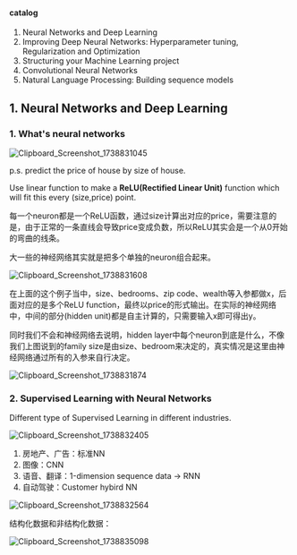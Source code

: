 #### catalog

1. Neural Networks and Deep Learning
2. Improving Deep Neural Networks: Hyperparameter tuning, Regularization and Optimization
3. Structuring your Machine Learning project
4. Convolutional Neural Networks
5. Natural Language Processing: Building sequence models



## 1. Neural Networks and Deep Learning

### 1. What's neural networks

![Clipboard_Screenshot_1738831045](/tmp/iOALog/.new_Clipboard/Clipboard_Screenshot_1738831045.png)

p.s. predict the price of house by size of house.

Use linear function to make a **ReLU(Rectified Linear Unit)** function which will fit this every (size,price) point.

每一个neuron都是一个ReLU函数，通过size计算出对应的price，需要注意的是，由于正常的一条直线会导致price变成负数，所以ReLU其实会是一个从0开始的弯曲的线条。

大一些的神经网络其实就是把多个单独的neuron组合起来。

![Clipboard_Screenshot_1738831608](/tmp/iOALog/.new_Clipboard/Clipboard_Screenshot_1738831608.png)

在上面的这个例子当中，size、bedrooms、zip code、wealth等入参都做x，后面对应的是多个ReLU function，最终以price的形式输出。在实际的神经网络中，中间的部分(hidden unit)都是自主计算的，只需要输入x即可得出y。

同时我们不会和神经网络去说明，hidden layer中每个neuron到底是什么，不像我们上图说到的family size是由size、bedroom来决定的，真实情况是这里由神经网络通过所有的入参来自行决定。

![Clipboard_Screenshot_1738831874](/tmp/iOALog/.new_Clipboard/Clipboard_Screenshot_1738831874.png)

### 2. Supervised Learning with Neural Networks

Different type of Supervised Learning in different industries.

![Clipboard_Screenshot_1738832405](/tmp/iOALog/.new_Clipboard/Clipboard_Screenshot_1738832405.png)

1. 房地产、广告：标准NN
2. 图像：CNN
3. 语音、翻译：1-dimension sequence data -> RNN
4. 自动驾驶：Customer hybird NN

![Clipboard_Screenshot_1738832564](/tmp/iOALog/.new_Clipboard/Clipboard_Screenshot_1738832564.png)

结构化数据和非结构化数据：

![Clipboard_Screenshot_1738835098](/tmp/iOALog/.new_Clipboard/Clipboard_Screenshot_1738835098.png)